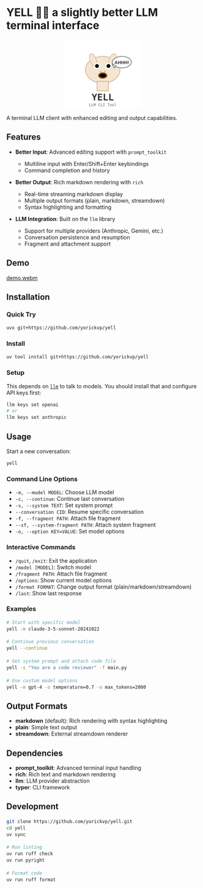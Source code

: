 # YELL 🦙💬  a slightly better LLM terminal interface

<p align="center">
  <img src="logo.svg" alt="YELL Logo" width="200">
</p>

A terminal LLM client with enhanced editing and output capabilities.

## Features

- **Better Input**: Advanced editing support with `prompt_toolkit`
  - Multiline input with Enter/Shift+Enter keybindings
  - Command completion and history

- **Better Output**: Rich markdown rendering with `rich`
  - Real-time streaming markdown display
  - Multiple output formats (plain, markdown, streamdown)
  - Syntax highlighting and formatting

- **LLM Integration**: Built on the `llm` library
  - Support for multiple providers (Anthropic, Gemini, etc.)
  - Conversation persistence and resumption
  - Fragment and attachment support


## Demo
[demo.webm](https://github.com/user-attachments/assets/7d708fa9-93bc-4045-8a7e-dd6a77892b31)


## Installation

### Quick Try
```bash
uvx git+https://github.com/yorickvp/yell
```

### Install
```bash
uv tool install git+https://github.com/yorickvp/yell
```

### Setup
This depends on [`llm`](https://github.com/simonw/llm) to talk to models.
You should install that and configure API keys first:
```bash
llm keys set openai
# or
llm keys set anthropic
```

## Usage

Start a new conversation:
```bash
yell
```

### Command Line Options

- `-m, --model MODEL`: Choose LLM model
- `-c, --continue`: Continue last conversation
- `-s, --system TEXT`: Set system prompt
- `--conversation CID`: Resume specific conversation
- `-f, --fragment PATH`: Attach file fragment
- `--sf, --system-fragment PATH`: Attach system fragment
- `-o, --option KEY=VALUE`: Set model options

### Interactive Commands

- `/quit`, `/exit`: Exit the application
- `/model [MODEL]`: Switch model
- `/fragment PATH`: Attach file fragment
- `/options`: Show current model options
- `/format FORMAT`: Change output format (plain/markdown/streamdown)
- `/last`: Show last response

### Examples

```bash
# Start with specific model
yell -m claude-3-5-sonnet-20241022

# Continue previous conversation
yell --continue

# Set system prompt and attach code file
yell -s "You are a code reviewer" -f main.py

# Use custom model options
yell -m gpt-4 -o temperature=0.7 -o max_tokens=2000
```

## Output Formats

- **markdown** (default): Rich rendering with syntax highlighting
- **plain**: Simple text output
- **streamdown**: External streamdown renderer

## Dependencies

- **prompt_toolkit**: Advanced terminal input handling
- **rich**: Rich text and markdown rendering
- **llm**: LLM provider abstraction
- **typer**: CLI framework

## Development

```bash
git clone https://github.com/yorickvp/yell.git
cd yell
uv sync

# Run linting
uv run ruff check
uv run pyright

# Format code
uv run ruff format
```
